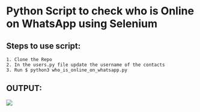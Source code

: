 # Python Script to check who is Online on WhatsApp using Selenium

## Steps to use script:

    1. Clone the Repo
    2. In the users.py file update the username of the contacts
    3. Run $ python3 who_is_online_on_whatsapp.py

## OUTPUT:

![](https://snipboard.io/mzZ4IG.jpg)
